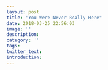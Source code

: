 ```yaml
---
layout: post
title: "You Were Never Really Here"
date: 2018-03-25 22:56:03
image: ''
description:
category: ''
tags:
twitter_text:
introduction:
---
```


